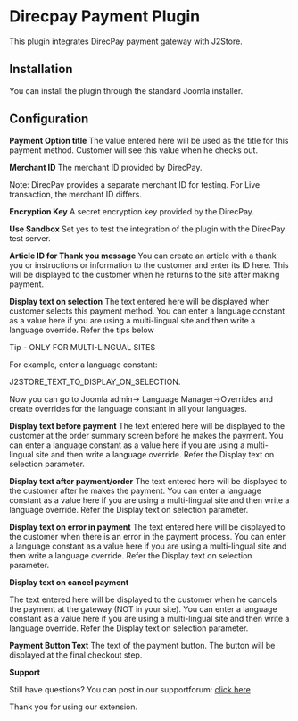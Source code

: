 # Direcpay Payment Plugin

This plugin integrates DirecPay payment gateway with J2Store.

## Installation <a id="installation"></a>

You can install the plugin through the standard Joomla installer.

## Configuration <a id="configuration"></a>

**Payment Option title** The value entered here will be used as the title for this payment method. Customer will see this value when he checks out.

**Merchant ID** The merchant ID provided by DirecPay.

Note: DirecPay provides a separate merchant ID for testing. For Live transaction, the merchant ID differs.

**Encryption Key** A secret encryption key provided by the DirecPay.

**Use Sandbox** Set yes to test the integration of the plugin with the DirecPay test server.

**Article ID for Thank you message** You can create an article with a thank you or instructions or information to the customer and enter its ID here. This will be displayed to the customer when he returns to the site after making payment.

**Display text on selection** The text entered here will be displayed when customer selects this payment method. You can enter a language constant as a value here if you are using a multi-lingual site and then write a language override. Refer the tips below

Tip - ONLY FOR MULTI-LINGUAL SITES

For example, enter a language constant:

J2STORE_TEXT_TO_DISPLAY_ON\_SELECTION.

Now you can go to Joomla admin-&gt; Language Manager-&gt;Overrides and create overrides for the language constant in all your languages.

**Display text before payment** The text entered here will be displayed to the customer at the order summary screen before he makes the payment. You can enter a language constant as a value here if you are using a multi-lingual site and then write a language override. Refer the Display text on selection parameter.

**Display text after payment/order** The text entered here will be displayed to the customer after he makes the payment. You can enter a language constant as a value here if you are using a multi-lingual site and then write a language override. Refer the Display text on selection parameter.

**Display text on error in payment** The text entered here will be displayed to the customer when there is an error in the payment process. You can enter a language constant as a value here if you are using a multi-lingual site and then write a language override. Refer the Display text on selection parameter.

**Display text on cancel payment**

The text entered here will be displayed to the customer when he cancels the payment at the gateway \(NOT in your site\). You can enter a language constant as a value here if you are using a multi-lingual site and then write a language override. Refer the Display text on selection parameter.

**Payment Button Text** The text of the payment button. The button will be displayed at the final checkout step.

**Support**

Still have questions? You can post in our supportforum: [click here](http://j2store.org/forum/index.html)

Thank you for using our extension.

